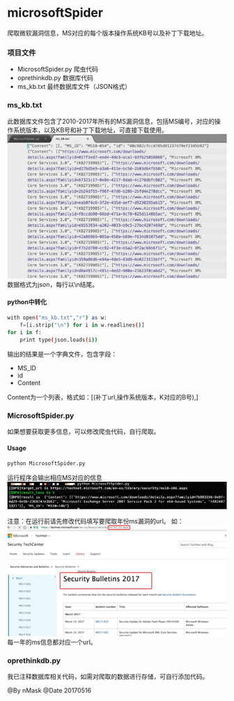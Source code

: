 # microsoftSpider
爬取微软漏洞信息，MS对应的每个版本操作系统KB号以及补丁下载地址。

### 项目文件
* MicrosoftSpider.py 爬虫代码
* oprethinkdb.py 数据库代码
* ms_kb.txt 最终数据库文件（JSON格式）

### ms_kb.txt
此数据库文件包含了2010-2017年所有的MS漏洞信息，包括MS编号，对应的操作系统版本，以及KB号和补丁下载地址，可直接下载使用。
![](/1.png)
数据格式为json，每行以\n结尾。
#### python中转化
```bash
with open("ms_kb.txt","r") as w:
    f=[i.strip("\n") for i in w.readlines()]
for i in f:
    print type(json.loads(i))
```
输出的结果是一个字典文件，包含字段：
* MS_ID
* id
* Content 

Content为一个列表，格式如：[(补丁url,操作系统版本，K对应的B号),]

### MicrosoftSpider.py
如果想要获取更多信息，可以修改爬虫代码，自行爬取。
#### Usage
```bash
python MicrosoftSpider.py
```
运行程序会输出相应MS对应的信息
![](2.png)

注意：在运行前请先修改代码填写要爬取年份ms漏洞的url。
如：
![](3.png)
每一年的ms信息都对应一个url。

### oprethinkdb.py
我已注释数据库相关代码，如需对爬取的数据进行存储，可自行添加代码。

@By nMask
@Date 20170516



